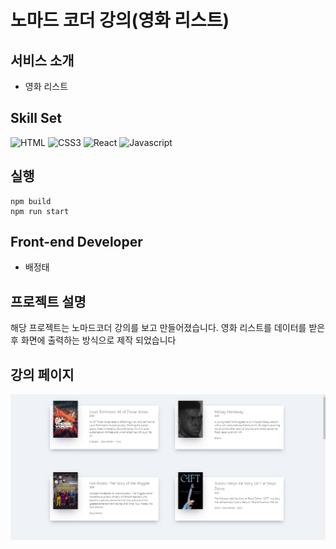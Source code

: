 
# 노마드 코더 강의(영화 리스트)

## 서비스 소개

- 영화 리스트

## Skill Set

![HTML](https://img.shields.io/badge/HTML5-E34F26?style=for-the-badge&logo=html5&logoColor=white)
![CSS3](https://img.shields.io/badge/CSS3-1572B6?style=for-the-badge&logo=css3&logoColor=white)
![React](https://img.shields.io/badge/-React-61DBFB?style=for-the-badge&labelColor=black&logo=react&logoColor=61DBFB)
![Javascript](https://img.shields.io/badge/Javascript-F0DB4F?style=for-the-badge&labelColor=black&logo=javascript&logoColor=F0DB4F)

## 실행

```
npm build
npm run start
```

## Front-end Developer

- 배정태

## 프로젝트 설명 
해당 프로젝트는 노마드코더 강의를 보고 만들어졌습니다.
영화 리스트를  데이터를 받은 후 화면에 출력하는 방식으로 제작 되었습니다

## 강의 페이지
<img src="1.png"/>
